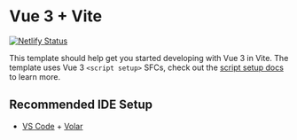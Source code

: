 # Vue 3 + Vite
[![Netlify Status](https://api.netlify.com/api/v1/badges/a670b76e-762d-4499-bf1d-8982c08fc34c/deploy-status)](https://app.netlify.com/sites/tracking-issue/deploys)

This template should help get you started developing with Vue 3 in Vite. The template uses Vue 3 `<script setup>` SFCs, check out the [script setup docs](https://v3.vuejs.org/api/sfc-script-setup.html#sfc-script-setup) to learn more.

## Recommended IDE Setup

- [VS Code](https://code.visualstudio.com/) + [Volar](https://marketplace.visualstudio.com/items?itemName=Vue.volar)
